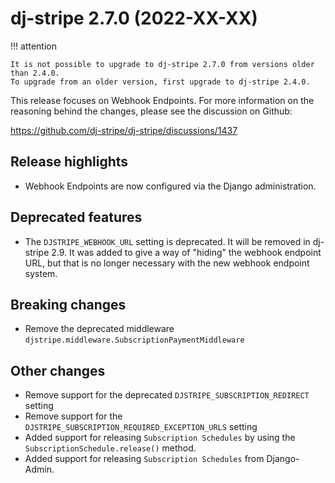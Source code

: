 # dj-stripe 2.7.0 (2022-XX-XX)

!!! attention

    It is not possible to upgrade to dj-stripe 2.7.0 from versions older than 2.4.0.
    To upgrade from an older version, first upgrade to dj-stripe 2.4.0.

This release focuses on Webhook Endpoints. For more information on the reasoning behind
the changes, please see the discussion on Github:

<https://github.com/dj-stripe/dj-stripe/discussions/1437>

## Release highlights

-   Webhook Endpoints are now configured via the Django administration.

## Deprecated features

-   The `DJSTRIPE_WEBHOOK_URL` setting is deprecated. It will be removed in dj-stripe
    2.9. It was added to give a way of "hiding" the webhook endpoint URL, but that is no
    longer necessary with the new webhook endpoint system.

## Breaking changes

-   Remove the deprecated middleware `djstripe.middleware.SubscriptionPaymentMiddleware`

## Other changes

-   Remove support for the deprecated `DJSTRIPE_SUBSCRIPTION_REDIRECT` setting
-   Remove support for the `DJSTRIPE_SUBSCRIPTION_REQUIRED_EXCEPTION_URLS` setting
-   Added support for releasing `Subscription Schedules` by using the `SubscriptionSchedule.release()` method.
-   Added support for releasing `Subscription Schedules` from Django-Admin.
